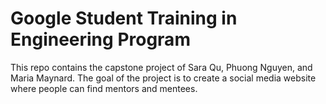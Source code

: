# Google Student Training in Engineering Program

This repo contains the capstone project of Sara Qu, Phuong Nguyen, and Maria Maynard.
The goal of the project is to create a social media website where people can find mentors and mentees.
